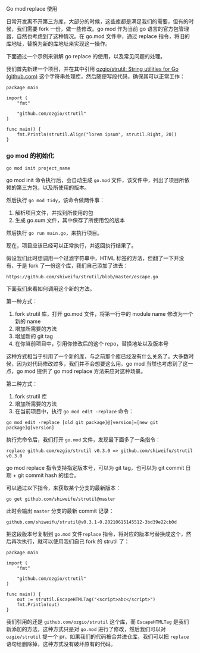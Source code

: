 Go mod replace 使用



日常开发离不开第三方库，大部分的时候，这些库都是满足我们的需要，但有的时候，我们需要 fork 一份，做一些修改。go mod 作为当前 go 语言的官方包管理器，自然也考虑到了这种情况。在 go.mod 文件中，通过 replace 指令，将旧的库地址，替换为新的库地址来实现这一操作。



下面通过一个示例来讲解 go replace 的使用，以及常见问题的处理。



我们首先新建一个项目，并在其中引用 [ozgio/strutil: String utilities for Go (github.com)](https://github.com/ozgio/strutil) 这个字符串处理库，然后随便写段代码，确保其可以正常工作：



```
package main

import (
	"fmt"

	"github.com/ozgio/strutil"
)

func main() {
	fmt.Println(strutil.Align("lorem ipsum", strutil.Right, 20))
}
```





### go mod 的初始化



`go mod init project_name`



go mod init 命令执行后，会自动生成 `go.mod` 文件，该文件中，列出了项目所依赖的第三方包，以及所使用的版本。



然后执行 `go mod tidy`，该命令做两件事：



1. 解析项目文件，并找到所使用的包
2. 生成 go.sum 文件，其中保存了所使用包的版本



然后执行 `go run main.go`，来执行项目。

现在，项目应该已经可以正常执行，并返回执行结果了。



假设我们此时想调用一个过滤字符串中，HTML 标签的方法，但翻了一下并没有，于是 fork 了一份这个库，我们自己添加了进去：



```
https://github.com/shiweifu/strutil/blob/master/escape.go
```



下面我们来看如何调用这个新的方法。



第一种方式：

1. fork strutil 库，打开 go.mod 文件，将第一行中的 module name 修改为一个新的 name
2. 增加所需要的方法
3. 增加新的 git tag
4. 在你当前项目中，引用你修改后的这个 repo，替换地址以及版本号



这种方式相当于引用了一个新的库，与之前那个库已经没有什么关系了。大多数时候，因为对代码修改过多，我们并不会想要这么用。go mod 当然也考虑到了这一点，go mod 提供了 go mod replace 方法来应对这种场景。



第二种方式：

1. fork strutil 库
2. 增加所需要的方法
3. 在当前项目中，执行 `go mod edit -replace` 命令：

```
go mod edit -replace [old git package]@[version]=[new git package]@[version]
```



执行完命令后，我们打开 `go.mod` 文件，发现最下面多了一条指令：



```
replace github.com/ozgio/strutil v0.3.0 => github.com/shiweifu/strutil v0.3.0
```



go mod replace 指令支持指定版本号，可以为 git tag，也可以为 git commit 日期 + git commit hash 的组合。



可以通过以下指令，来获取某个分支的最新版本：



```
go get github.com/shiweifu/strutil@master
```



此时会输出 `master` 分支的最新 commit 记录：



```
github.com/shiweifu/strutil@v0.3.1-0.20210615145512-3bd39e22cb0d 
```



把这段版本号复制到 `go.mod` 文件`replace` 指令，将对应的版本号替换成这个，然后再次执行，就可以使用我们自己 fork 的 strutil 了：



```
package main

import (
	"fmt"

	"github.com/ozgio/strutil"
)

func main() {
	out := strutil.EscapeHTMLTag("<script>abc</script>")
	fmt.Println(out)
}
```



我们引用的还是 `github.com/ozgio/strutil` 这个库，而 `EscapeHTMLTag` 是我们新添加的方法，这种方式只是对 `go.mod` 进行了修改，然后我们可以对 `ozgio/strutil` 提一个 pr，如果我们的代码被合并进仓库，我们可以把 `replace` 语句给删除掉，这种方式没有破坏原有的代码。

